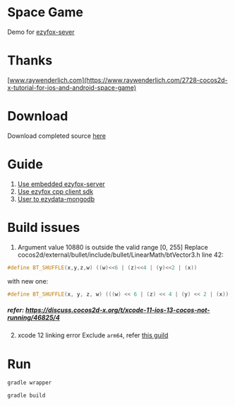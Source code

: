 # Space Game
Demo for [ezyfox-sever](https://youngmonkeys.org/ezyfox-sever/)

# Thanks
[www.raywenderlich.com](https://www.raywenderlich.com/2728-cocos2d-x-tutorial-for-ios-and-android-space-game)

# Download
Download completed source [here](https://resources.tvd12.com/space-game-1.0.0.zip)

# Guide
1. [Use embedded ezyfox-server](https://youngmonkeys.org/use-embedded-server/)
1. [Use ezyfox cpp client sdk](https://youngmonkeys.org/ezyfox-cpp-client-sdk/)
1. [User to ezydata-mongodb](https://youngmonkeys.org/introduce-to-ezymongo/)

# Build issues
1. Argument value 10880 is outside the valid range [0, 255]
Replace cocos2d/external/bullet/include/bullet/LinearMath/btVector3.h line 42:
```cpp
#define BT_SHUFFLE(x,y,z,w) ((w)<<6 | (z)<<4 | (y)<<2 | (x))
```
with new one:
```cpp
#define BT_SHUFFLE(x, y, z, w) (((w) << 6 | (z) << 4 | (y) << 2 | (x)) & 0xff)
```
##### refer: https://discuss.cocos2d-x.org/t/xcode-11-ios-13-cocos-not-running/46825/4
2. xcode 12 linking error
Exclude `arm64`, refer [this guild](https://stackoverflow.com/questions/63607158/xcode-12-building-for-ios-simulator-but-linking-in-object-file-built-for-ios)

# Run
```bash
gradle wrapper
```
```bash
gradle build
```